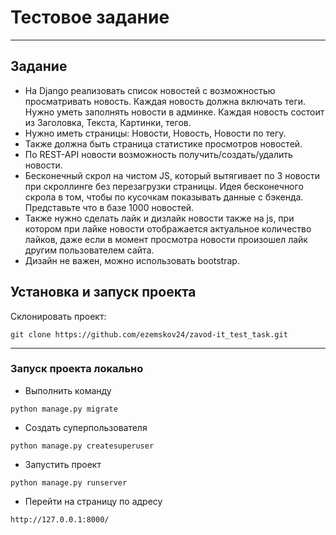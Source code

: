 # Тестовое задание
***

## Задание
- На Django реализовать список новостей с возможностью просматривать новость. Каждая новость должна включать теги. Нужно уметь заполнять новости в админке. Каждая новость состоит из Заголовка, Текста, Картинки, тегов.
- Нужно иметь страницы: Новости, Новость, Новости по тегу.
- Также должна быть страница статистике просмотров новостей. 
- По REST-API новости возможность получить/создать/удалить новости. 
- Бесконечный скрол на чистом JS, который вытягивает по 3 новости при скроллинге без перезагрузки страницы. Идея бесконечного скрола в том, чтобы по кусочкам показывать данные с бэкенда. Представьте что в базе 1000 новостей.
- Также нужно сделать лайк и дизлайк новости также на js, при котором при лайке новости отображается актуальное количество лайков, даже если в момент просмотра новости произошел лайк другим пользователем сайта.
- Дизайн не важен, можно использовать bootstrap. 

## Установка и запуск проекта

Склонировать проект:

```
git clone https://github.com/ezemskov24/zavod-it_test_task.git
```
***
### Запуск проекта локально

- Выполнить команду
```
python manage.py migrate
```
- Создать суперпользователя
```
python manage.py createsuperuser
```
- Запустить проект
```
python manage.py runserver
```
- Перейти на страницу по адресу
```
http://127.0.0.1:8000/
```
